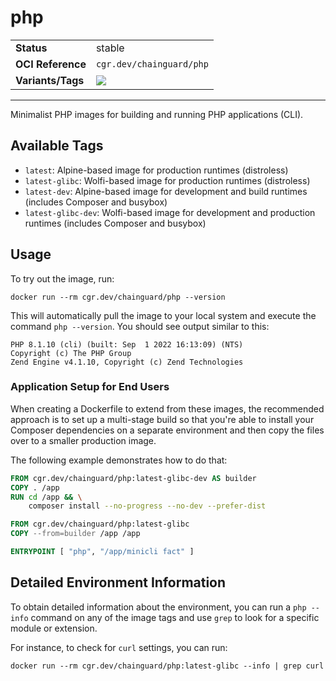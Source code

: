 <!--monopod:start-->
# php
| | |
| - | - |
| **Status** | stable |
| **OCI Reference** | `cgr.dev/chainguard/php` |
| **Variants/Tags** | ![](https://storage.googleapis.com/chainguard-images-build-outputs/summary/php.svg) |
---
<!--monopod:end-->

Minimalist PHP images for building and running PHP applications (CLI).

## Available Tags

- `latest`: Alpine-based image for production runtimes (distroless)
- `latest-glibc`: Wolfi-based image for production runtimes (distroless)
- `latest-dev`: Alpine-based image for development and build runtimes (includes Composer and busybox)
- `latest-glibc-dev`: Wolfi-based image for development and production runtimes (includes Composer and busybox)

## Usage 

To try out the image, run:

```shell
docker run --rm cgr.dev/chainguard/php --version
```

This will automatically pull the image to your local system and execute the command `php --version`. You should see output similar to this:

```
PHP 8.1.10 (cli) (built: Sep  1 2022 16:13:09) (NTS)
Copyright (c) The PHP Group
Zend Engine v4.1.10, Copyright (c) Zend Technologies
```

### Application Setup for End Users

When creating a Dockerfile to extend from these images, the recommended approach is to set up a multi-stage build so that you're able to install your Composer dependencies on a separate environment and then copy the files over to a smaller production image.

The following example demonstrates how to do that:

```Dockerfile
FROM cgr.dev/chainguard/php:latest-glibc-dev AS builder
COPY . /app
RUN cd /app && \
    composer install --no-progress --no-dev --prefer-dist

FROM cgr.dev/chainguard/php:latest-glibc
COPY --from=builder /app /app

ENTRYPOINT [ "php", "/app/minicli fact" ]

```

## Detailed Environment Information

To obtain detailed information about the environment, you can run a `php --info` command on any of the image tags and use `grep` to look for a specific module or extension.

For instance, to check for `curl` settings, you can run:

```shell
docker run --rm cgr.dev/chainguard/php:latest-glibc --info | grep curl
```
